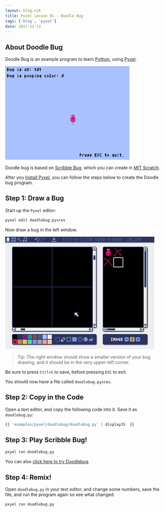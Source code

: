 ```yaml
---
layout: blog.njk
title: Pyxel Lesson 01 - Doodle Bug
tags: ['blog', 'pyxel']
date: 2023-12-13
---
```


## About Doodle Bug

Doodle Bug is an example program to learn [Python](https://docs.python.org/3/), using [Pyxel](https://github.com/kitao/pyxel).

![an animation of doodle bug](/img/pyxel/doodlebug.gif)

Doodle bug is based on [Scribble Bug](https://github.com/edthedev/scratch_lessons/blob/master/ScribbleBug.md), which you can create in [MIT Scratch](https://scratch.mit.edu/projects/editor/).

After you [Install Pyxel](https://github.com/kitao/pyxel#how-to-install), you can follow the steps below to create the Doodle bug program.

## Step 1: Draw a Bug

Start up the `Pyxel` editor:

```sh
pyxel edit doodlebug.pyxres
```

Now draw a bug in the left window.

![drawing a bug in Pyxel](/img/pyxel/draw_bug.gif)

> Tip: The right window should show a smaller version of your bug drawing, and it should be in the very upper-left corner.

Be sure to press `Ctrl+S` to save, before pressing `ESC` to exit.

You should now have a file called `doodlebug.pyxres`.

## Step 2: Copy in the Code

Open a text editor, and copy the following code into it. Save it as `doodlebug.py`:

```python
{{ 'examples/pyxel/doodlebug/doodlebug.py' | displayJS  }}
```

## Step 3: Play Scribble Bug!

```sh
pxyel run doodlebug.py
```

You can also [click here to try Doodlebug](/examples/pyxel/doodlebug.html).

## Step 4: Remix!

Open `doodlebug.py` in your text editor, and change some numbers, save the file, and run the program again so see what changed.

```sh
pxyel run doodlebug.py
```